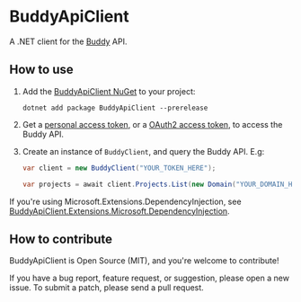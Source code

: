 # BuddyApiClient

A .NET client for the [Buddy](https://buddy.works) API.

## How to use

1. Add the [BuddyApiClient NuGet](https://www.nuget.org/packages/BuddyApiClient) to your project:

    ```
    dotnet add package BuddyApiClient --prerelease
    ```

2. Get a [personal access token](https://buddy.works/docs/api/getting-started/oauth2/personal-access-token), or a [OAuth2 access token](https://buddy.works/docs/api/getting-started/oauth2/introduction), to access the Buddy API.

3. Create an instance of `BuddyClient`, and query the Buddy API. E.g:

    ```csharp
    var client = new BuddyClient("YOUR_TOKEN_HERE");

    var projects = await client.Projects.List(new Domain("YOUR_DOMAIN_HERE"));
    ```

If you're using Microsoft.Extensions.DependencyInjection, see [BuddyApiClient.Extensions.Microsoft.DependencyInjection](https://github.com/logikfabrik/BuddyApiClient/blob/master/src/BuddyApiClient.Extensions.Microsoft.DependencyInjection).

## How to contribute

BuddyApiClient is Open Source (MIT), and you're welcome to contribute!

If you have a bug report, feature request, or suggestion, please open a new issue. To submit a patch, please send a pull request.